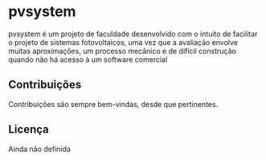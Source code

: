# pvsystem

pvsystem é um projeto de faculdade desenvolvido com o intuito de facilitar o projeto de sistemas fotovoltaicos, uma vez que a avaliação envolve muitas aproximações, um processo mecânico e de difícil construção quando não há acesso à um software comercial

## Contribuições
Contribuições são sempre bem-vindas, desde que pertinentes.

## Licença
Ainda não definida
